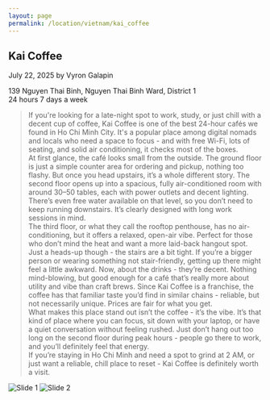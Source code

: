 ```yaml
---
layout: page
permalink: /location/vietnam/kai_coffee
---
```


<div id="Location" style="display:none;" class="Vietnam"></div>
<div class="container">     
  <article class="blog-post">
    <h2 class="display-5 link-body-emphasis mb-1">Kai Coffee</h2>
    <p class="blog-post-meta">
      July 22, 2025 by <!-- <a href="#"> --> Vyron Galapin <!--</a>-->
      <div class="business-info">
        <div class="info-item">
            <i class="fas fa-map-marker-alt"></i>
            <span>139 Nguyen Thai Binh, Nguyen Thai Binh Ward, District 1</span>
        </div>
        <div class="info-item">
            <i class="far fa-clock"></i>
            <span>24 hours 7 days a week</span>
        </div>
        <!-- <div class="info-item">
            <i class="fab fa-facebook"></i>
            <a href="" target="_blank">Facebook</a>
        </div>
        <div class="info-item">
            <i class="fab  fa-instagram"></i>
            <a href="" target="_blank">Instagram</a>
        </div> -->
      </div>
    </p>
    <div class="row"> 
      <div class="col-md-9"> 
        <blockquote class="blockquote">
          <p>
            If you're looking for a late-night spot to work, study, or just chill with a decent cup of coffee, Kai Coffee is one of the best 24-hour cafés we found in Ho Chi Minh City. It's a popular place among digital nomads and locals who need a space to focus - and with free Wi-Fi, lots of seating, and solid air conditioning, it checks most of the boxes.
            <br/>
            At first glance, the café looks small from the outside. The ground floor is just a simple counter area for ordering and pickup, nothing too flashy. But once you head upstairs, it’s a whole different story. The second floor opens up into a spacious, fully air-conditioned room with around 30–50 tables, each with power outlets and decent lighting. There’s even free water available on that level, so you don’t need to keep running downstairs. It’s clearly designed with long work sessions in mind.
            <br/>
            The third floor, or what they call the rooftop penthouse, has no air-conditioning, but it offers a relaxed, open-air vibe. Perfect for those who don’t mind the heat and want a more laid-back hangout spot. Just a heads-up though - the stairs are a bit tight. If you’re a bigger person or wearing something not stair-friendly, getting up there might feel a little awkward.
            Now, about the drinks - they’re decent. Nothing mind-blowing, but good enough for a café that’s really more about utility and vibe than craft brews. Since Kai Coffee is a franchise, the coffee has that familiar taste you’d find in similar chains - reliable, but not necessarily unique. Prices are fair for what you get.
            <br/>
            What makes this place stand out isn’t the coffee - it’s the vibe. It’s that kind of place where you can focus, sit down with your laptop, or have a quiet conversation without feeling rushed. Just don’t hang out too long on the second floor during peak hours - people go there to work, and you’ll definitely feel that energy.
            <br/>
            If you’re staying in Ho Chi Minh and need a spot to grind at 2 AM, or just want a reliable, chill place to reset - Kai Coffee is definitely worth a visit.
          </p>
        </blockquote>
      </div>     
      <div class="col-md-3">
        <div class="slideshow-container">
            <div class="slides">
                <img src="{{ site.baseurl }}/assets/images/vietnam/Kai Coffee 1.JPEG" alt="Slide 1">
                <img src="{{ site.baseurl }}/assets/images/vietnam/Kai Coffee 2.JPEG" alt="Slide 2">
            </div>
        </div>
      </div>
    </div>
    <!-- <div>
      <a href="https://maps.app.goo.gl/3AFLywg59a6m7VxH7" target="_blank">
        <div id="map-tile">
            <iframe src="https://www.google.com/maps/embed?pb=!1m18!1m12!1m3!1d31498.381159977675!2d123.28803007635597!3d9.306872929322981!2m3!1f0!2f0!3f0!3m2!1i1024!2i768!4f13.1!3m3!1m2!1s0x33ab6f6b71cb06e9%3A0xbffa3a21edd25020!2sKapeng%20Lokal%20Dgt!5e0!3m2!1sen!2sph!4v1740294951341!5m2!1sen!2sph" width="600" height="450" style="border:0;" allowfullscreen="" loading="lazy" referrerpolicy="no-referrer-when-downgrade"></iframe>
        </div>
        </a>
    </div> -->
  </article>
  <script src="{{ site.baseurl }}/assets/js/slideshow.js">
</div>
